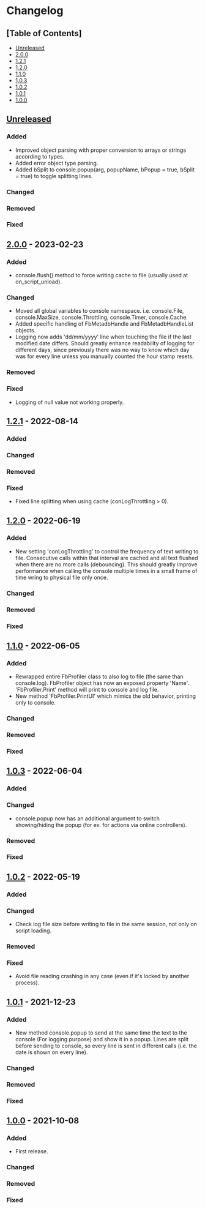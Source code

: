 # Changelog

## [Table of Contents]
- [Unreleased](#unreleased)
- [2.0.0](#200---2023-02-23)
- [1.2.1](#121---2022-08-14)
- [1.2.0](#120---2022-06-19)
- [1.1.0](#110---2022-06-05)
- [1.0.3](#103---2022-05-04)
- [1.0.2](#102---2022-05-19)
- [1.0.1](#101---2021-12-23)
- [1.0.0](#100---2021-10-08)

## [Unreleased][]
### Added
- Improved object parsing with proper conversion to arrays or strings according to types.
- Added error object type parsing.
- Added bSplit to console.popup(arg, popupName, bPopup = true, bSplit = true) to toggle splitting lines.
### Changed
### Removed
### Fixed

## [2.0.0] - 2023-02-23
### Added
- console.flush() method to force writing cache to file (usually used at on_script_unload).
 ### Changed
- Moved all global variables to console namespace. i.e. console.File, console.MaxSize, console.Throttling, console.Timer, console.Cache.
- Added specific handling of FbMetadbHandle and FbMetadbHandleList objects.
- Logging now adds 'dd/mm/yyyy' line when touching the file if the last modified date differs. Should greatly enhance readability of logging for different days, since previously there was no way to know which day was for every line unless you manually counted the hour stamp resets.
### Removed
### Fixed
- Logging of null value not working properly.

## [1.2.1] - 2022-08-14
### Added
### Changed
### Removed
### Fixed
- Fixed line splitting when using cache (conLogThrottling > 0).

## [1.2.0] - 2022-06-19
### Added
- New setting 'conLogThrottling' to control the frequency of text writing to file. Consecutive calls within that interval are cached and all text flushed when there are no more calls (debouncing). This should greatly improve performance when calling the console multiple times in a small frame of time wring to physical file only once.
### Changed
### Removed
### Fixed

## [1.1.0] - 2022-06-05
### Added
- Rewrapped entire FbProfiler class to also log to file (the same than console.log). FbProfiler object has now an exposed property 'Name'. 'FbProfiler.Print' method will print to console and log file.
- New method 'FbProfiler.PrintUI' which mimics the old behavior, printing only to console.
### Changed
### Removed
### Fixed

## [1.0.3] - 2022-06-04
### Added
### Changed
- console.popup now has an additional argument to switch showing/hiding the popup (for ex. for actions via online controllers).
### Removed
### Fixed

## [1.0.2] - 2022-05-19
### Added
### Changed
- Check log file size before writing to file in the same session, not only on script loading.
### Removed
### Fixed
- Avoid file reading crashing in any case (even if it's locked by another process).

## [1.0.1] - 2021-12-23
### Added
- New method console.popup to send at the same time the text to the console (For logging purpose) and show it in a popup. Lines are split before sending to console, so every line is sent in different calls (i.e. the date is shown on every line).
### Changed
### Removed
### Fixed

## [1.0.0] - 2021-10-08
### Added
- First release.
### Changed
### Removed
### Fixed

[Unreleased]: https://github.com/regorxxx/Console-SMP/compare/v2.0.0...HEAD
[2.0.0]: https://github.com/regorxxx/Console-SMP/compare/v1.2.1...v2.0.0
[1.2.1]: https://github.com/regorxxx/Console-SMP/compare/v1.2.0...v1.2.1
[1.2.0]: https://github.com/regorxxx/Console-SMP/compare/v1.1.0...v1.2.0
[1.1.0]: https://github.com/regorxxx/Console-SMP/compare/v1.0.3...v1.1.0
[1.0.3]: https://github.com/regorxxx/Console-SMP/compare/v1.0.2...v1.0.3
[1.0.2]: https://github.com/regorxxx/Console-SMP/compare/v1.0.1...v1.0.2
[1.0.1]: https://github.com/regorxxx/Console-SMP/compare/v1.0.0...v1.0.1
[1.0.0]: https://github.com/regorxxx/Console-SMP/compare/c21c65f...v1.0.0

